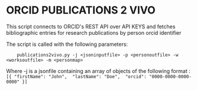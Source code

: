 # ORCID PUBLICATIONS 2 VIVO

This script connects to ORCID's REST API over API KEYS and fetches 	bibliographic entries for research publications by person orcid identifier

The script is called with the following parameters:

```
	publications2vivo.py -j <jsoninputfile> -p <personoutfile> -w <worksoutfile> -m <personmap>
```
Where 
 -j <jsonfile> is a jsonfile containing an array of objects of the following format
 	: ```
 		[{
 			"firstName": "John", 
 		    "lastName": "Doe", 
 		    "orcid": "0000-0000-0000-0000"
 		}]
 	  ```
